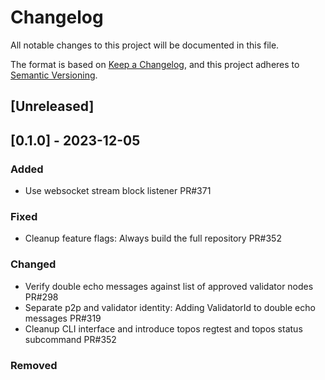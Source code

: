 # Changelog

All notable changes to this project will be documented in this file.

The format is based on [Keep a Changelog](https://keepachangelog.com/en/1.1.0/),
and this project adheres to [Semantic Versioning](https://semver.org/spec/v2.0.0.html).

## [Unreleased]

## [0.1.0] - 2023-12-05

### Added
- Use websocket stream block listener PR#371
### Fixed
- Cleanup feature flags: Always build the full repository PR#352
### Changed
- Verify double echo messages against list of approved validator nodes PR#298
- Separate p2p and validator identity: Adding ValidatorId to double echo messages PR#319
- Cleanup CLI interface and introduce topos regtest and topos status subcommand PR#352
### Removed
